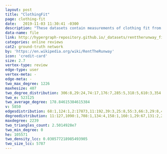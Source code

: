 ```yaml
---
layout: post
title: "ClothingFit"
page: clothing-fit
date:   2019-11-03 11:30:41 -0300
description: "These datasets contain measurements of clothing fit from RentTheRunway."
data-name: file
link: http://hypergraph-repository.github.io/_datasets/renttherunway_final_data.hgf
categories: online reviews
cat2: ground-truth network
by: 'https://en.wikipedia.org/wiki/RentTheRunway'
icon: 'credit-card'
size: 2.7
vertex-type: review
edge-type: user
vertex-meta: -
edge-meta: -
two_max_degree: 1226
maxhesize: 407
two_degree_distribution: 306:8,29:24,74:17,176:7,285:5,318:5,610:3,354:2,563:2,117:13,284:6,474:1,188:7,782:1,589:1,685:2,621:2,797:1,353:6,617:2,430:2,79:26,71:22,154:11,184:8,733:1,107:21,682:1,416:2,10:28,294:5,642:3,162:11,240:10,261:5,514:4,5:46,41:26,15:30,461:2,148:14,586:2,66:27,573:2,512:2,95:17,236:16,90:14,111:12,14:24,396:2,256:5,592:2,1052:1,655:1,565:1,620:1,549:1,135:16,125:19,146:10,130:11,660:1,453:2,110:20,309:5,99:18,525:2,366:2,556:2,128:21,9:32,348:8,736:2,522:2,591:2,183:8,860:1,103:15,345:2,152:15,742:1,843:1,667:5,846:1,454:7,191:7,312:3,663:1,446:3,276:8,508:5,241:12,370:2,197:12,593:2,654:1,624:2,142:13,1055:1,614:3,718:3,372:5,612:1,433:5,664:4,279:7,700:1,368:2,609:2,885:1,890:1,672:2,94:17,290:5,650:2,115:18,607:1,418:3,373:2,171:17,824:1,455:2,334:3,178:7,426:6,503:3,313:5,551:5,493:4,113:16,293:10,914:1,297:5,507:6,471:4,393:2,497:3,274:8,28:23,634:2,97:15,377:4,584:1,39:19,58:21,8:46,333:3,428:1,254:13,628:1,185:13,20:40,774:1,266:5,421:4,451:2,166:10,397:9,35:21,286:4,145:14,392:5,554:1,346:6,86:19,126:11,587:1,303:5,82:17,567:1,75:21,87:21,237:14,668:1,386:4,510:1,613:1,347:3,517:2,523:1,504:1,98:23,666:1,792:2,540:5,161:15,389:3,22:31,73:14,119:14,598:3,222:9,562:1,53:20,646:1,580:2,869:1,640:5,498:3,305:6,603:1,27:21,134:14,215:8,131:10,391:3,249:14,207:10,173:14,542:3,499:3,201:6,477:1,31:21,70:21,625:2,597:1,33:35,473:1,327:4,511:1,230:10,780:2,773:1,50:18,513:1,326:3,248:11,80:25,412:1,447:3,555:2,401:1,217:13,786:2,506:2,120:18,167:8,143:12,62:21,21:41,548:2,280:4,260:8,251:5,463:4,656:1,766:1,757:1,55:12,569:4,155:11,709:2,344:4,747:1,483:1,258:5,205:11,253:6,269:10,492:6,65:17,202:9,44:21,324:4,192:9,13:34,270:7,647:2,137:10,339:4,105:16,800:1,307:9,379:5,352:5,273:5,38:25,118:11,648:3,553:3,821:1,715:1,100:15,411:1,904:1,81:17,268:2,19:43,243:11,424:4,535:1,317:7,676:3,163:11,861:3,108:21,329:5,89:20,735:1,144:20,400:3,788:1,375:2,494:2,112:30,544:2,106:13,26:29,387:3,350:2,4:46,823:1,440:5,585:1,622:1,54:15,101:23,337:5,60:20,34:25,481:3,762:1,238:7,674:1,627:2,295:4,1226:1,242:14,810:1,189:11,16:23,805:2,208:8,695:1,380:2,72:17,362:1,68:21,275:5,46:21,382:5,724:1,547:1,199:11,323:6,995:1,247:9,631:2,18:30,403:5,406:7,652:2,232:9,355:4,749:1,187:18,83:21,539:1,487:5,45:24,753:2,662:2,1039:1,442:1,595:1,546:1,945:1,376:5,61:28,500:1,383:4,710:2,330:1,431:2,409:6,862:2,36:26,870:1,304:6,629:1,476:2,361:4,772:1,415:2,423:7,271:11,714:1,23:23,315:4,288:7,300:6,289:3,435:2,57:18,799:1,690:2,445:1,252:7,96:16,49:27,819:1,489:6,559:2,716:3,227:23,515:2,195:10,157:9,264:4,221:3,153:9,390:2,619:1,484:1,169:9,129:17,88:21,429:2,149:18,783:1,529:1,63:22,472:3,630:2,557:3,501:3,245:7,574:3,210:6,495:1,566:1,150:14,209:8,175:15,308:3,200:10,543:3,172:13,314:5,583:3,37:23,394:4,419:5,596:4,436:3,793:1,450:4,141:15,216:5,30:45,1:69,47:21,214:11,91:11,470:2,147:8,639:1,244:6,693:1,488:2,140:10,863:3,560:5,688:1,378:2,51:32,177:7,123:21,657:2,427:2,358:4,661:2,740:2,581:1,532:2,756:1,365:6,771:1,907:1,509:4,78:21,521:3,407:2,616:4,874:2,817:1,182:7,138:17,518:4,292:4,866:1,235:12,692:1,40:16,0:61,599:1,417:4,12:33,343:8,410:4,528:2,626:1,246:9,364:2,623:2,837:1,456:8,678:1,262:2,92:23,338:3,124:11,267:6,360:2,85:20,25:28,181:10,768:1,356:4,194:12,1002:2,233:15,52:16,234:14,367:2,758:1,278:5,336:7,533:2,64:24,568:6,444:7,408:4,220:7,257:10,651:3,993:1,524:4,588:2,67:31,229:8,190:11,7:55,228:16,179:9,395:2,537:2,325:1,437:4,536:2,615:1,526:5,340:6,402:3,399:3,519:5,174:6,319:4,371:5,24:22,156:8,116:13,349:6,496:1,56:20,520:1,895:1,11:38,491:3,158:10,708:1,464:4,160:13,582:2,478:1,384:3,490:1,946:1,335:8,479:3,828:1,114:25,165:22,133:12,328:7,748:1,84:14,738:2,752:1,645:1,93:17,425:5,564:3,608:3,77:17,311:7,605:1,441:1,132:20,516:4,231:5,550:1,302:3,225:4,224:15,76:15,213:5,204:7,769:1,122:17,414:3,287:4,939:1,180:9,102:16,601:4,413:2,561:1,731:3,331:5,638:1,679:1,462:1,239:8,296:5,139:11,717:1,705:2,212:6,310:9,760:1,265:9,282:4,17:26,250:10,466:3,127:8,475:1,226:7,203:4,43:30,104:27,468:4,320:6,465:1,48:29,711:1,291:4,422:3,196:7,576:2,281:4,578:1,277:6,255:3,485:3,405:2,746:2,164:11,2:64,136:15,151:12,342:6,741:2,283:5,159:12,448:3,459:4,538:1,121:17,109:19,833:1,298:6,457:2,836:1,168:12,644:1,784:1,636:1,211:9,359:5,332:2,299:6,198:15,272:7,482:1,469:1,1088:1,571:2,374:4,505:3,443:3,600:1,689:2,920:1,449:2,480:5,369:5,698:1,486:2,530:3,170:14,42:19,193:13,59:22,675:1,527:5,811:1,726:1,865:1,388:5,69:17,991:1,219:10,223:8,351:5,572:2,434:2,259:6,558:3,460:5,357:6,263:4,531:5,206:8,927:1,32:28,385:4,316:1,670:2,432:4,381:1,781:1,813:1,3:64,804:2,404:1,928:1,812:1,632:1,618:1,341:3,321:5,186:10,420:3,6:41,322:3,218:8
two_e: 523125
two_average_degree: 178.84615384615384
v: 5850
edgesdistribution: 68:1,124:1,2:17873,11:192,39:3,25:8,55:3,66:3,29:8,42:2,59:2,8:484,57:2,20:32,14:99,31:12,407:1,52:2,18:42,33:5,96:1,26:11,35:8,83:1,17:53,64:3,65:1,49:4,44:5,4:3230,37:3,292:1,127:1,13:129,67:1,30:7,1:71884,47:1,32:4,80:1,40:3,7:702,9:313,34:5,228:1,104:1,87:1,3:6876,61:1,79:2,38:5,36:3,48:4,12:150,81:1,140:1,98:1,16:61,21:30,10:264,19:35,51:1,22:26,6:1044,24:21,53:2,28:11,5:1777,23:18,27:14,15:71,41:2
degreedistribution: 11:127,1090:1,708:1,134:4,158:1,160:1,29:67,131:2,249:1,207:1,300:1,2239:1,173:2,289:1,499:1,74:10,176:1,57:22,31:41,70:11,33:44,252:1,114:6,165:1,96:4,133:3,49:17,84:8,327:1,230:1,117:3,93:12,284:2,50:22,77:7,80:10,227:3,188:1,132:2,157:4,516:1,430:1,984:1,221:1,153:2,217:1,79:5,71:12,120:3,154:2,225:1,224:1,76:9,184:1,794:1,167:4,213:1,122:1,143:1,107:2,169:1,62:11,21:86,10:157,1393:1,102:4,294:1,162:2,129:2,88:4,429:1,261:1,5:251,529:1,63:12,15:123,41:36,245:1,148:2,210:1,55:14,66:16,239:1,155:1,150:5,209:1,95:3,139:4,111:2,90:8,14:117,396:2,256:1,205:1,175:1,212:1,308:1,310:1,282:1,135:3,172:1,146:2,130:3,65:21,17:104,202:2,250:2,44:32,801:1,37:48,1100:1,466:1,192:1,110:4,127:3,13:139,99:3,137:2,981:1,216:1,105:4,30:53,1:341,47:19,214:1,307:2,91:3,43:22,9:185,128:3,203:2,147:1,104:3,183:1,522:1,320:1,103:6,152:1,118:5,488:1,38:38,48:30,100:4,81:12,140:4,291:1,196:3,19:101,51:20,177:1,123:3,312:1,686:1,485:1,163:1,108:6,532:1,329:1,2:324,89:4,241:2,370:1,197:1,136:2,151:1,144:2,142:1,78:5,159:1,112:6,612:1,459:1,106:3,109:1,26:72,138:1,4:275,235:1,440:1,168:2,94:10,115:1,54:17,40:28,211:1,101:1,455:1,1582:1,60:15,34:49,178:1,426:1,363:1,238:1,198:1,313:1,493:1,482:1,577:1,914:1,1724:1,12:152,343:1,189:2,626:1,410:1,398:2,16:97,208:2,274:1,92:8,72:10,28:63,97:5,68:15,39:41,46:34,85:8,25:76,42:36,193:2,58:12,181:1,59:13,8:179,333:1,356:1,185:2,20:79,194:2,52:19,18:120,266:2,234:1,69:11,232:4,219:1,166:2,187:1,35:40,83:4,64:14,434:1,145:4,460:1,45:34,554:1,346:1,86:6,67:11,126:1,32:43,229:1,190:4,82:9,7:216,75:7,883:1,228:1,87:6,386:1,3:312,61:17,804:1,431:1,36:40,402:2,98:3,519:1,1713:1,161:1,22:58,6:223,73:20,119:6,24:68,156:1,222:2,53:22,116:3,1478:1,23:78,498:1,315:1,322:1,27:68,1196:1,56:21
maxdegree: 2239
two_triangles_count: 2.5014928e7
two_min_degree: 0
he: 105571
two_density_lcc: 0.030577218985493905
two_size_lcc: 5787
---
```

